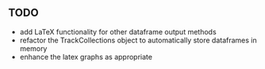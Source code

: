 ## TODO

* add LaTeX functionality for other dataframe output methods
* refactor the TrackCollections object to automatically store dataframes in memory
* enhance the latex graphs as appropriate
